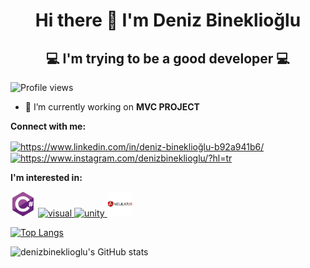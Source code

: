  <h1 align="center"> Hi there 👋 I'm Deniz Bineklioğlu</h1>
 <h2 align="center"> 💻 I'm trying to be a good developer 💻 </h2>

  ![Profile views](https://gpvc.arturio.dev/denizbineklioglu) 

- 🔭 I’m currently working on **MVC PROJECT** 

**Connect with me:** <br>

<a href="https://www.linkedin.com/in/deniz-bineklioğlu-b92a941b6/" target="blank"><img align="center" src="https://cdn.jsdelivr.net/npm/simple-icons@3.0.1/icons/linkedin.svg" alt="https://www.linkedin.com/in/deniz-bineklioğlu-b92a941b6/" height="30" width="40" /></a> <a href="https://www.instagram.com/denizbineklioglu/?hl=tr" target="blank"><img align="center" src="https://cdn.jsdelivr.net/npm/simple-icons@3.0.1/icons/instagram.svg" alt="https://www.instagram.com/denizbineklioglu/?hl=tr" height="30" width="40" /></a> <br>

**I'm interested in:**

<img src="https://raw.githubusercontent.com/devicons/devicon/master/icons/csharp/csharp-original.svg" alt="csharp" width="40" height="40"/> </a> <a href="https://www.w3schools.com/css/" target="_blank"> 
<img src="https://cdn.jsdelivr.net/npm/simple-icons@3.0.1/icons/visualstudio.svg" alt="visual" width="40" height="40"/> </a> <a href="https://www.w3schools.com/css/" target="_blank"> 
<img src="https://cdn.jsdelivr.net/npm/simple-icons@3.0.1/icons/unity.svg" alt="unity" width="40" height="40"/> </a> 
<img src="https://raw.githubusercontent.com/devicons/devicon/master/icons/angularjs/angularjs-original-wordmark.svg" alt="angularjs" width="40" height="40"/> 
 
 [![Top Langs](https://github-readme-stats.vercel.app/api/top-langs/?username=denizbineklioglu&layout=compact)](https://github.com/denizbineklioglu/github-readme-stats)
 
 ![denizbineklioglu's GitHub stats](https://github-readme-stats.vercel.app/api?username=denizbineklioglu&show_icons=true&theme=merko)

